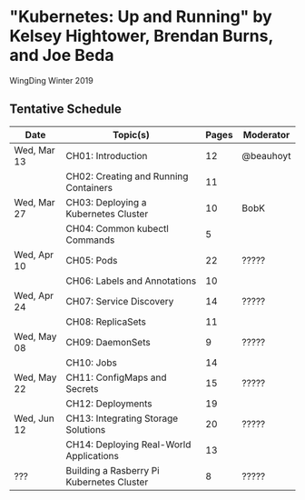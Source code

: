 # "Kubernetes: Up and Running" by Kelsey Hightower, Brendan Burns, and Joe Beda

WingDing Winter 2019

## Tentative Schedule

| Date        | Topic(s)                                 | Pages | Moderator |
|-------------|------------------------------------------|-------|-----------|
| Wed, Mar 13 | CH01: Introduction                       |    12 | @beauhoyt |
|             | CH02: Creating and Running Containers    |    11 |           |
| Wed, Mar 27 | CH03: Deploying a Kubernetes Cluster     |    10 | BobK      |
|             | CH04: Common kubectl Commands            |     5 |           |
| Wed, Apr 10 | CH05: Pods                               |    22 | ?????     |
|             | CH06: Labels and Annotations             |    10 |           |
| Wed, Apr 24 | CH07: Service Discovery                  |    14 | ?????     |
|             | CH08: ReplicaSets                        |    11 |           |
| Wed, May 08 | CH09: DaemonSets                         |     9 | ?????     |
|             | CH10: Jobs                               |    14 |           |
| Wed, May 22 | CH11: ConfigMaps and Secrets             |    15 | ?????     |
|             | CH12: Deployments                        |    19 |           |
| Wed, Jun 12 | CH13: Integrating Storage Solutions      |    20 | ?????     |
|             | CH14: Deploying Real-World Applications  |    13 |           |
| ???         | Building a Rasberry Pi Kubernetes Cluster|     8 | ?????     |

